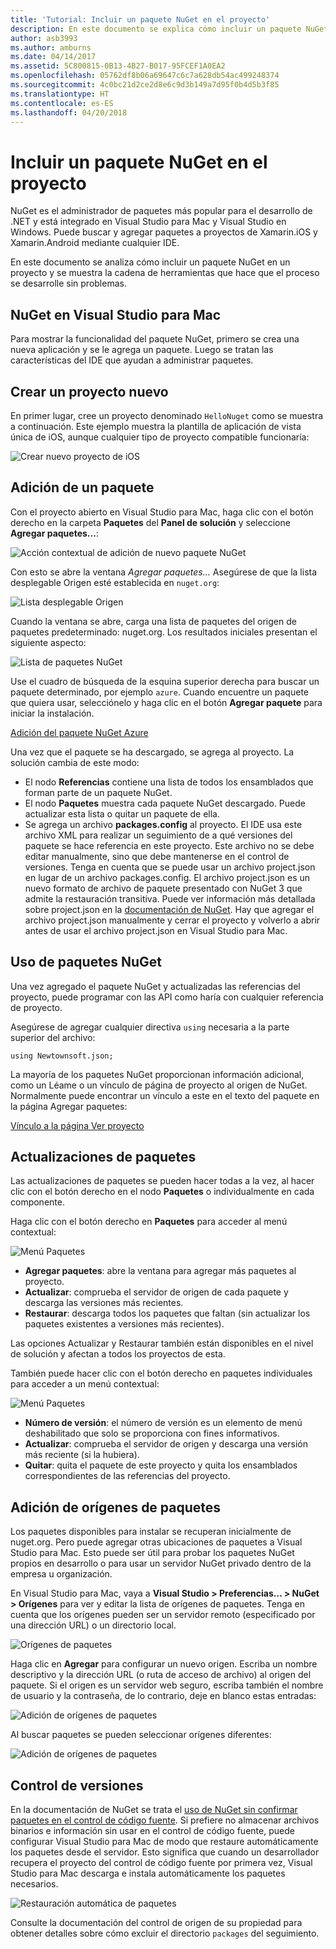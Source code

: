 ```yaml
---
title: 'Tutorial: Incluir un paquete NuGet en el proyecto'
description: En este documento se explica cómo incluir un paquete NuGet en un proyecto de Xamarin. Le guía a lo largo del proceso de búsqueda y descarga de un paquete, además de presentar las características de integración del IDE.
author: asb3993
ms.author: amburns
ms.date: 04/14/2017
ms.assetid: 5C800815-0B13-4B27-B017-95FCEF1A0EA2
ms.openlocfilehash: 05762df8b06a69647c6c7a628db54ac499248374
ms.sourcegitcommit: 4c0bc21d2ce2d8e6c9d3b149a7d95f0b4d5b3f85
ms.translationtype: HT
ms.contentlocale: es-ES
ms.lasthandoff: 04/20/2018
---
```

# <a name="including-a-nuget-package-in-your-project"></a>Incluir un paquete NuGet en el proyecto

NuGet es el administrador de paquetes más popular para el desarrollo de .NET y está integrado en Visual Studio para Mac y Visual Studio en Windows. Puede buscar y agregar paquetes a proyectos de Xamarin.iOS y Xamarin.Android mediante cualquier IDE.

En este documento se analiza cómo incluir un paquete NuGet en un proyecto y se muestra la cadena de herramientas que hace que el proceso se desarrolle sin problemas.

## <a name="nuget-in-visual-studio-for-mac"></a>NuGet en Visual Studio para Mac

Para mostrar la funcionalidad del paquete NuGet, primero se crea una nueva aplicación y se le agrega un paquete. Luego se tratan las características del IDE que ayudan a administrar paquetes.

## <a name="create-a-new-project"></a>Crear un proyecto nuevo

En primer lugar, cree un proyecto denominado `HelloNuget` como se muestra a continuación. Este ejemplo muestra la plantilla de aplicación de vista única de iOS, aunque cualquier tipo de proyecto compatible funcionaría:

![Crear nuevo proyecto de iOS](media/nuget-walkthrough-NewProject.png)

<a name="Adding_a_Package" class="injected"></a>

## <a name="adding-a-package"></a>Adición de un paquete

Con el proyecto abierto en Visual Studio para Mac, haga clic con el botón derecho en la carpeta **Paquetes** del **Panel de solución** y seleccione **Agregar paquetes...**:

![Acción contextual de adición de nuevo paquete NuGet](media/nuget-walkthrough-PackagesMenu.png)

Con esto se abre la ventana _Agregar paquetes..._ Asegúrese de que la lista desplegable Origen esté establecida en `nuget.org`:

![Lista desplegable Origen](media/nuget-walkthrough-Source.png)

Cuando la ventana se abre, carga una lista de paquetes del origen de paquetes predeterminado: nuget.org. Los resultados iniciales presentan el siguiente aspecto:

![Lista de paquetes NuGet](media/nuget-walkthrough-AddPackages1.png)

Use el cuadro de búsqueda de la esquina superior derecha para buscar un paquete determinado, por ejemplo `azure`. Cuando encuentre un paquete que quiera usar, selecciónelo y haga clic en el botón **Agregar paquete** para iniciar la instalación.


[Adición del paquete NuGet Azure](media/nuget-walkthrough-AddPackages2.png)

Una vez que el paquete se ha descargado, se agrega al proyecto. La solución cambia de este modo:

*   El nodo **Referencias** contiene una lista de todos los ensamblados que forman parte de un paquete NuGet.
*   El nodo **Paquetes** muestra cada paquete NuGet descargado. Puede actualizar esta lista o quitar un paquete de ella.
*   Se agrega un archivo **packages.config** al proyecto. El IDE usa este archivo XML para realizar un seguimiento de a qué versiones del paquete se hace referencia en este proyecto. Este archivo no se debe editar manualmente, sino que debe mantenerse en el control de versiones. Tenga en cuenta que se puede usar un archivo project.json en lugar de un archivo packages.config. El archivo project.json es un nuevo formato de archivo de paquete presentado con NuGet 3 que admite la restauración transitiva. Puede ver información más detallada sobre project.json en la [documentación de NuGet](http://docs.microsoft.com/NuGet/Schema/Project-Json). Hay que agregar el archivo project.json manualmente y cerrar el proyecto y volverlo a abrir antes de usar el archivo project.json en Visual Studio para Mac.

## <a name="using-nuget-packages"></a>Uso de paquetes NuGet

Una vez agregado el paquete NuGet y actualizadas las referencias del proyecto, puede programar con las API como haría con cualquier referencia de proyecto.

Asegúrese de agregar cualquier directiva `using` necesaria a la parte superior del archivo:


    using Newtownsoft.json;

La mayoría de los paquetes NuGet proporcionan información adicional, como un Léame o un vínculo de página de proyecto al origen de NuGet. Normalmente puede encontrar un vínculo a este en el texto del paquete en la página Agregar paquetes:

[Vínculo a la página Ver proyecto](media/nuget-walkthrough-project-page.png)

<a name="Package_Updates" class="injected"></a>

## <a name="package-updates"></a>Actualizaciones de paquetes

Las actualizaciones de paquetes se pueden hacer todas a la vez, al hacer clic con el botón derecho en el nodo **Paquetes** o individualmente en cada componente.

Haga clic con el botón derecho en **Paquetes** para acceder al menú contextual:

![Menú Paquetes](media/nuget-walkthrough-PackagesMenu.png)

*   **Agregar paquetes**: abre la ventana para agregar más paquetes al proyecto.
*   **Actualizar**: comprueba el servidor de origen de cada paquete y descarga las versiones más recientes.
*   **Restaurar**: descarga todos los paquetes que faltan (sin actualizar los paquetes existentes a versiones más recientes).

Las opciones Actualizar y Restaurar también están disponibles en el nivel de solución y afectan a todos los proyectos de esta. 

También puede hacer clic con el botón derecho en paquetes individuales para acceder a un menú contextual:

![Menú Paquetes](media/nuget-walkthrough-PackageMenu.png)

*   **Número de versión**: el número de versión es un elemento de menú deshabilitado que solo se proporciona con fines informativos.
*   **Actualizar**: comprueba el servidor de origen y descarga una versión más reciente (si la hubiera).
*   **Quitar**: quita el paquete de este proyecto y quita los ensamblados correspondientes de las referencias del proyecto.


## <a name="adding-package-sources"></a>Adición de orígenes de paquetes

Los paquetes disponibles para instalar se recuperan inicialmente de nuget.org. Pero puede agregar otras ubicaciones de paquetes a Visual Studio para Mac. Esto puede ser útil para probar los paquetes NuGet propios en desarrollo o para usar un servidor NuGet privado dentro de la empresa u organización.

En Visual Studio para Mac, vaya a **Visual Studio > Preferencias... > NuGet > Orígenes** para ver y editar la lista de orígenes de paquetes. Tenga en cuenta que los orígenes pueden ser un servidor remoto (especificado por una dirección URL) o un directorio local. 

![Orígenes de paquetes](media/nuget-walkthrough-PackageSource.png)

Haga clic en **Agregar** para configurar un nuevo origen. Escriba un nombre descriptivo y la dirección URL (o ruta de acceso de archivo) al origen del paquete. Si el origen es un servidor web seguro, escriba también el nombre de usuario y la contraseña, de lo contrario, deje en blanco estas entradas:

![Adición de orígenes de paquetes](media/nuget-walkthrough-PackageSource2.png)

Al buscar paquetes se pueden seleccionar orígenes diferentes:

![Adición de orígenes de paquetes](media/nuget-walkthrough-PackageSource3.png)

## <a name="version-control"></a>Control de versiones

En la documentación de NuGet se trata el [uso de NuGet sin confirmar paquetes en el control de código fuente](https://docs.microsoft.com/nuget/consume-packages/packages-and-source-control). Si prefiere no almacenar archivos binarios e información sin usar en el control de código fuente, puede configurar Visual Studio para Mac de modo que restaure automáticamente los paquetes desde el servidor. Esto significa que cuando un desarrollador recupera el proyecto del control de código fuente por primera vez, Visual Studio para Mac descarga e instala automáticamente los paquetes necesarios.

![Restauración automática de paquetes](media/nuget-walkthrough-AutoRestore.png)

Consulte la documentación del control de origen de su propiedad para obtener detalles sobre cómo excluir el directorio `packages` del seguimiento.

